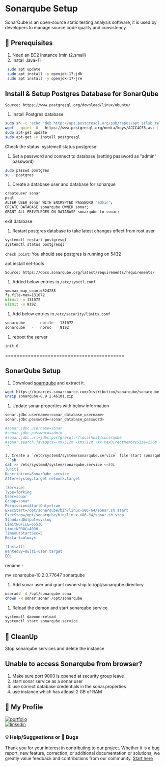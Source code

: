 # Sonarqube Setup

SonarQube is an open-source static testing analysis software, it is used by developers to manage source code quality and consistency.

## 🧰 Prerequisites

1. Need an EC2 instance (min t2.small)
2. Install Java-11

```sh
 sudo apt update
 sudo apt install -y openjdk-17-jdk
 sudo apt install -y openjdk-17-jre
```

## Install & Setup Postgres Database for SonarQube

`Source: https://www.postgresql.org/download/linux/ubuntu/`

1. Install Postgres database

```sh
sudo sh -c 'echo "deb http://apt.postgresql.org/pub/repos/apt $(lsb_release -cs)-pgdg main" > /etc/apt/sources.list.d/pgdg.list'
wget --quiet -O - https://www.postgresql.org/media/keys/ACCC4CF8.asc | sudo apt-key add -
sudo apt-get update
sudo apt-get -y install postgresql
```

Check the status:
systemctl status postgresql

1. Set a password and connect to database (setting password as "admin" password)

```sh
sudo passwd postgres
su - postgres
```

1. Create a database user and database for sonarque

```sh
createuser sonar
psql
ALTER USER sonar WITH ENCRYPTED PASSWORD 'admin';
CREATE DATABASE sonarqube OWNER sonar;
GRANT ALL PRIVILEGES ON DATABASE sonarqube to sonar;
```

exit database

1. Restart postgres database to take latest changes effect from root user

```sh
systemctl restart postgresql
systemctl status postgresql
```

`check point`: You should see postgres is running on 5432

apt install net-tools

`Source: https://docs.sonarqube.org/latest/requirements/requirements/`

1. Added below entries in `/etc/sysctl.conf`

```sh
vm.max_map_count=524288
fs.file-max=131072
ulimit -n 131072
ulimit -u 8192
```

1. Add below entries in `/etc/security/limits.conf`

```sh
sonarqube   -   nofile   131072
sonarqube   -   nproc    8192
```

1. reboot the server

```sh
init 6
```

==========================================

## SonarQube Setup

1. Download [soarnqube](https://www.sonarqube.org/downloads/) and extract it.

```sh
wget https://binaries.sonarsource.com/Distribution/sonarqube/sonarqube-8.9.2.46101.zip
unzip sonarqube-8.9.2.46101.zip
```

1. Update sonar.properties with below information

````sh
sonar.jdbc.username=<sonar_database_username>
sonar.jdbc.password=<sonar_database_password>

#sonar.jdbc.username=sonar
#sonar.jdbc.password=admin
#sonar.jdbc.url=jdbc:postgresql://localhost/sonarqube
#sonar.search.javaOpts=-Xmx512m -Xms512m -XX:MaxDirectMemorySize=256m -XX:+HeapDumpOnOutOfMemoryError
``

1. Create a `/etc/systemd/system/sonarqube.service` file start sonarqube service at the boot time
```sh
cat >> /etc/systemd/system/sonarqube.service <<EOL
[Unit]
Description=SonarQube service
After=syslog.target network.target

[Service]
Type=forking
User=sonar
Group=sonar
PermissionsStartOnly=true
ExecStart=/opt/sonarqube/bin/linux-x86-64/sonar.sh start
ExecStop=/opt/sonarqube/bin/linux-x86-64/sonar.sh stop
StandardOutput=syslog
LimitNOFILE=65536
LimitNPROC=4096
TimeoutStartSec=5
Restart=always

[Install]
WantedBy=multi-user.target
EOL
````

rename :

mv sonarqube-10.2.0.77647 sonarqube

1. Add sonar user and grant ownership to /opt/sonarqube directory

```sh
useradd -d /opt/sonarqube sonar
chown -R sonar:sonar /opt/sonarqube
```

1. Reload the demon and start sonarqube service

```sh
systemctl daemon-reload
systemctl start sonarqube.service
```

## 🧹 CleanUp

Stop sonarqube services and delete the instance

## Unable to access Sonarqube from browser?

1.  Make sure port 9000 is opened at security group leave
2.  start sonar service as a sonar user
3.  use correct database credentials in the sonar.properties
4.  use instance which has atleast 2 GB of RAM

## 🔗 My Profile

[![portfolio](https://img.shields.io/badge/my_portfolio-000?style=for-the-badge&logo=ko-fi&logoColor=white)](https://www.udemy.com/user/ar-shankar/)  
[![linkedin](https://img.shields.io/badge/linkedin-0A66C2?style=for-the-badge&logo=linkedin&logoColor=white)](https://www.linkedin.com/in/ravdsun/)

### 💡 Help/Suggestions or 🐛 Bugs

Thank you for your interest in contributing to our project. Whether it is a bug report, new feature, correction, or additional documentation or solutions, we greatly value feedback and contributions from our community. [Start here](/issues)
